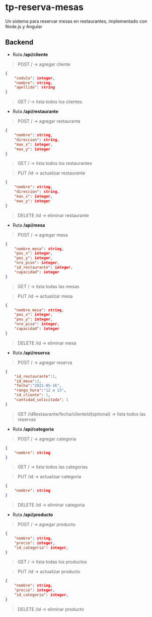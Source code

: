 # tp-reserva-mesas
Un sistema para reservar mesas en restaurantes, implementado con Node.js y Angular 


## Backend 

- Ruta **/api/cliente** 
> POST / -> agregar cliente
```json
{
    "cedula": integer,
    "nombre": string,
    "apellido": string
}
``` 
> GET / -> lista todos los clientes

- Ruta **/api/restaurante**
> POST / -> agregar restaurante
```json
{
    "nombre": string,
    "direccion": string,
    "max_x": integer,
    "max_y": integer
}
``` 
> GET /  -> lista todos los restaurantes

> PUT /id  -> actualizar restaurante
```json
{
    "nombre": string,
    "direccion": string,
    "max_x": integer,
    "max_y": integer
}
``` 

> DELETE /id  -> eliminar restaurante

- Ruta **/api/mesa**
> POST /  -> agregar mesa
```json
{
    "nombre_mesa": string, 
    "pos_x": integer,
    "pos_y": integer, 
    "nro_piso": integer,
    "id_restaurante": integer,
    "capacidad": integer
}
``` 
> GET / -> lista todas las mesas

> PUT /id  -> actualizar mesa
```json
{
    "nombre_mesa": string, 
    "pos_x": integer,
    "pos_y": integer, 
    "nro_piso": integer,
    "capacidad": integer
}
``` 

> DELETE /id  -> eliminar mesa

- Ruta **/api/reserva** 
> POST / -> agregar reserva
```json
{
    "id_restaurante":1, 
    "id_mesa":2, 
    "fecha":"2021-05-16", 
    "rango_hora":"12 a 13", 
    "id_cliente": 1, 
    "cantidad_solicitada": 1
}
``` 
> GET /idRestaurante/fecha/clienteId(optional) -> lista todos las reservas

 
- Ruta **/api/categoria**
> POST / -> agregar categoria
```json
{
    "nombre": string
}
``` 
> GET /  -> lista todos las categorias

> PUT /id  -> actualizar categoria
```json
{
    "nombre": string
}
``` 

> DELETE /id  -> eliminar categoria

- Ruta **/api/producto**
> POST /  -> agregar producto
```json
{
    "nombre": string,  
    "precio": integer,
    "id_categoria": integer,
}
``` 
> GET / -> lista todas los productos

> PUT /id  -> actualizar producto
```json
{
    "nombre": string,  
    "precio": integer,
    "id_categoria": integer,
}
``` 

> DELETE /id  -> eliminar producto